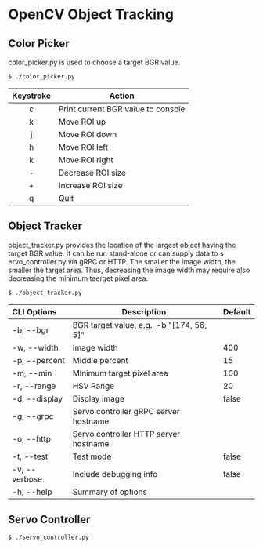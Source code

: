 # OpenCV Object Tracking 


## Color Picker 

color_picker.py is used to choose a target BGR value.

```bash
$ ./color_picker.py 
```

| Keystroke  | Action                                             |
|:----------:|----------------------------------------------------|
| c          | Print current BGR value to console                 |
| k          | Move ROI up                                        |
| j          | Move ROI down                                      |
| h          | Move ROI left                                      |
| k          | Move ROI right                                     |
| -          | Decrease ROI size                                  |
| +          | Increase ROI size                                  |
| q          | Quit                                               |


## Object Tracker

object_tracker.py provides the location of the largest object having the 
target BGR value. It can be run stand-alone or can supply data to s
ervo_controller.py via gRPC or HTTP. The smaller the image width, the smaller 
the target area. Thus, decreasing the image width may require also decreasing 
the minimum taerget pixel area.

```bash
$ ./object_tracker.py 
```

| CLI Options    | Description                                        | Default |
|:---------------|----------------------------------------------------|---------|
| -b, --bgr      | BGR target value, e.g., -b "[174, 56, 5]"          |         |
| -w, --width    | Image width                                        | 400     |
| -p, --percent  | Middle percent                                     | 15      |
| -m, --min      | Minimum target pixel area                          | 100     |
| -r, --range    | HSV Range                                          | 20      |
| -d, --display  | Display image                                      | false   |
| -g, --grpc     | Servo controller gRPC server hostname              |         |
| -o, --http     | Servo controller HTTP server hostname              |         |
| -t, --test     | Test mode                                          | false   |
| -v, --verbose  | Include debugging info                             | false   |
| -h, --help     | Summary of options                                 |         |


## Servo Controller

```bash
$ ./servo_controller.py 
```

